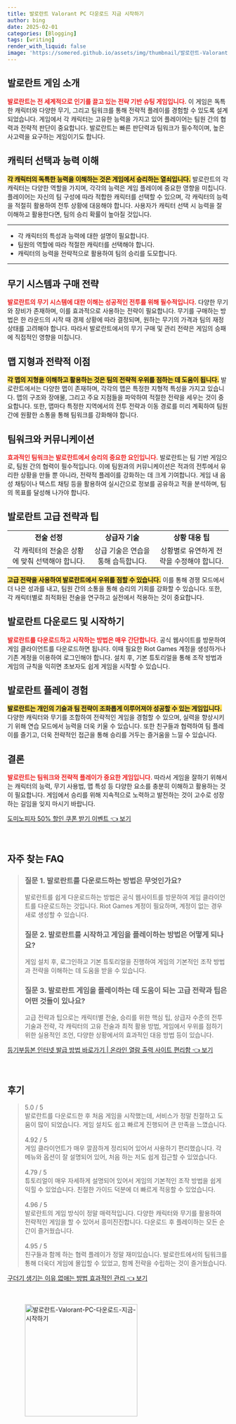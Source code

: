 ```yaml
---
title: 발로란트 Valorant PC 다운로드 지금 시작하기
author: bing
date: 2025-02-01
categories: [Blogging]
tags: [writing]
render_with_liquid: false
image: 'https://somered.github.io/assets/img/thumbnail/발로란트-Valorant-PC-다운로드-지금-시작하기.webp'
---
```



<h2 id='발로란트_게임_소개'>발로란트 게임 소개</h2>

<p><b><span style="color: #ee2323;">발로란트는 전 세계적으로 인기를 끌고 있는 전략 기반 슈팅 게임입니다.</span></b> 이 게임은 독특한 캐릭터와 다양한 무기, 그리고 팀워크를 통해 전략적 플레이를 경험할 수 있도록 설계되었습니다. 게임에서 각 캐릭터는 고유한 능력을 가지고 있어 플레이어는 팀원 간의 협력과 전략적 판단이 중요합니다. 발로란트는 빠른 판단력과 팀워크가 필수적이며, 높은 사고력을 요구하는 게임이기도 합니다.</p>

<h2 id='캐릭터_선택과_능력_이해'>캐릭터 선택과 능력 이해</h2>

<p><b><span style="background-color: #ffe066;">각 캐릭터의 독특한 능력을 이해하는 것은 게임에서 승리하는 열쇠입니다.</span></b> 발로란트의 각 캐릭터는 다양한 역할을 가지며, 각각의 능력은 게임 플레이에 중요한 영향을 미칩니다. 플레이어는 자신의 팀 구성에 따라 적합한 캐릭터를 선택할 수 있으며, 각 캐릭터의 능력을 적절히 활용하여 전투 상황에 대응해야 합니다. 사용자가 캐릭터 선택 시 능력을 잘 이해하고 활용한다면, 팀의 승리 확률이 높아질 것입니다.</p>

<hr />

<ul>
    <li>각 캐릭터의 특성과 능력에 대한 설명이 필요합니다.</li>
    <li>팀원의 역할에 따라 적절한 캐릭터를 선택해야 합니다.</li>
    <li>캐릭터의 능력을 전략적으로 활용하여 팀의 승리를 도모합니다.</li>
</ul>

<hr />

<h2 id='무기_시스템과_구매_전략'>무기 시스템과 구매 전략</h2>

<p><b><span style="color: #ee2323;">발로란트의 무기 시스템에 대한 이해는 성공적인 전투를 위해 필수적입니다.</span></b> 다양한 무기와 장비가 존재하며, 이를 효과적으로 사용하는 전략이 필요합니다. 무기를 구매하는 방법은 한 라운드의 시작 때 경제 상황에 따라 결정되며, 원하는 무기의 가격과 팀의 재정 상태를 고려해야 합니다. 따라서 발로란트에서의 무기 구매 및 관리 전략은 게임의 승패에 직접적인 영향을 미칩니다.</p>

<h2 id='맵_지형과_전략적_이점'>맵 지형과 전략적 이점</h2>

<p><b><span style="background-color: #ffe066;">각 맵의 지형을 이해하고 활용하는 것은 팀의 전략적 우위를 점하는 데 도움이 됩니다.</span></b> 발로란트에서는 다양한 맵이 존재하며, 각각의 맵은 특정한 지형적 특성을 가지고 있습니다. 맵의 구조와 장애물, 그리고 주요 지점들을 파악하여 적절한 전략을 세우는 것이 중요합니다. 또한, 맵마다 특정한 지역에서의 전투 전략과 이동 경로를 미리 계획하여 팀원 간에 원활한 소통을 통해 팀워크를 강화해야 합니다.</p>

<h2 id='팀워크와_커뮤니케이션'>팀워크와 커뮤니케이션</h2>

<p><b><span style="color: #ee2323;">효과적인 팀워크는 발로란트에서 승리의 중요한 요인입니다.</span></b> 발로란트는 팀 기반 게임으로, 팀원 간의 협력이 필수적입니다. 이에 팀원과의 커뮤니케이션은 적과의 전투에서 유리한 상황을 만들 뿐 아니라, 전략적 플레이를 강화하는 데 크게 기여합니다. 게임 내 음성 채팅이나 텍스트 채팅 등을 활용하여 실시간으로 정보를 공유하고 적을 분석하며, 팀의 목표를 달성해 나가야 합니다.</p>

<h2 id='발로란트_고급_전략과_팁'>발로란트 고급 전략과 팁</h2>

<table>
    <tr>
        <td style="text-align: center; height: 17px;"><b>전술 선정</b></td>
        <td style="text-align: center; height: 17px;"><b>상급자 기술</b></td>
        <td style="text-align: center; height: 17px;"><b>상황 대응 팁</b></td>
    </tr>
    <tr>
        <td style="text-align: center; height: 17px;">각 캐릭터의 전술은 상황에 맞춰 선택해야 합니다.</td>
        <td style="text-align: center; height: 17px;">상급 기술은 연습을 통해 습득합니다.</td>
        <td style="text-align: center; height: 17px;">상황별로 유연하게 전략을 수정해야 합니다.</td>
    </tr>
</table>

<p><b><span style="background-color: #ffe066;">고급 전략을 사용하여 발로란트에서 우위를 점할 수 있습니다.</span></b> 이를 통해 경쟁 모드에서 더 나은 성과를 내고, 팀원 간의 소통을 통해 승리의 기회를 강화할 수 있습니다. 또한, 각 캐릭터별로 최적화된 전술을 연구하고 실전에서 적용하는 것이 중요합니다.</p>

<h2 id='자주_묻는_질문'>발로란트 다운로드 및 시작하기</h2>

<p><b><span style="color: #ee2323;">발로란트를 다운로드하고 시작하는 방법은 매우 간단합니다.</span></b> 공식 웹사이트를 방문하여 게임 클라이언트를 다운로드하면 됩니다. 이때 필요한 Riot Games 계정을 생성하거나 기존 계정을 이용하여 로그인해야 합니다. 설치 후, 기본 튜토리얼을 통해 조작 방법과 게임의 규칙을 익히면 초보자도 쉽게 게임을 시작할 수 있습니다.</p>

<h2 id='발로란트_플레이_경험'>발로란트 플레이 경험</h2>

<p><b><span style="background-color: #ffe066;">발로란트는 개인의 기술과 팀 전략이 조화롭게 이루어져야 성공할 수 있는 게임입니다.</span></b> 다양한 캐릭터와 무기를 조합하여 전략적인 게임을 경험할 수 있으며, 실력을 향상시키기 위해 연습 모드에서 능력을 더욱 키울 수 있습니다. 또한 친구들과 협력하여 팀 플레이를 즐기고, 더욱 전략적인 접근을 통해 승리를 거두는 즐거움을 느낄 수 있습니다.</p>

<h2 id='결론'>결론</h2>

<p><b><span style="color: #ee2323;">발로란트는 팀워크와 전략적 플레이가 중요한 게임입니다.</span></b> 따라서 게임을 잘하기 위해서는 캐릭터의 능력, 무기 사용법, 맵 특성 등 다양한 요소를 충분히 이해하고 활용하는 것이 필요합니다. 게임에서 승리를 위해 지속적으로 노력하고 발전하는 것이 고수로 성장하는 길임을 잊지 마시기 바랍니다.</p>


<p><a class="click-button" title="도미노피자 50% 할인 쿠폰 받기 이벤트" href="https://somered.github.io/posts/%EB%8F%84%EB%AF%B8%EB%85%B8%ED%94%BC%EC%9E%90-50-%ED%95%A0%EC%9D%B8-%EC%BF%A0%ED%8F%B0-%EB%B0%9B%EA%B8%B0-%EC%9D%B4%EB%B2%A4%ED%8A%B8/" rel="dofollow">도미노피자 50% 할인 쿠폰 받기 이벤트 👈 보기</a></p><br>
<h2 id='자주_찾는_FAQ'>자주 찾는 FAQ</h2>
<div itemscope="" itemtype="https://schema.org/FAQPage"> 
<blockquote> 
<div itemscope="" itemprop="mainEntity" itemtype="https://schema.org/Question"> 
<h3 itemprop="name">질문 1. 발로란트를 다운로드하는 방법은 무엇인가요?</h3> 
<div itemscope="" itemprop="acceptedAnswer" itemtype="https://schema.org/Answer"> 
<span itemprop="text"> 
<p>발로란트를 쉽게 다운로드하는 방법은 공식 웹사이트를 방문하여 게임 클라이언트를 다운로드하는 것입니다. Riot Games 계정이 필요하며, 계정이 없는 경우 새로 생성할 수 있습니다.</p> 
</span> 
</div> 
</div> 
<div itemscope="" itemprop="mainEntity" itemtype="https://schema.org/Question"> 
<h3 itemprop="name">질문 2. 발로란트를 시작하고 게임을 플레이하는 방법은 어떻게 되나요?</h3> 
<div itemscope="" itemprop="acceptedAnswer" itemtype="https://schema.org/Answer"> 
<span itemprop="text"> 
<p>게임 설치 후, 로그인하고 기본 튜토리얼을 진행하여 게임의 기본적인 조작 방법과 전략을 이해하는 데 도움을 받을 수 있습니다.</p> 
</span> 
</div> 
</div> 
<div itemscope="" itemprop="mainEntity" itemtype="https://schema.org/Question"> 
<h3 itemprop="name">질문 3. 발로란트 게임을 플레이하는 데 도움이 되는 고급 전략과 팁은 어떤 것들이 있나요?</h3> 
<div itemscope="" itemprop="acceptedAnswer" itemtype="https://schema.org/Answer"> 
<span itemprop="text"> 
<p>고급 전략과 팁으로는 캐릭터별 전술, 승리를 위한 핵심 팁, 상급자 수준의 전투 기술과 전략, 각 캐릭터의 고유 전술과 최적 활용 방법, 게임에서 우위를 점하기 위한 실용적인 조언, 다양한 상황에서의 효과적인 대응 방법 등이 있습니다.</p> 
</span> 
</div> 
</div> 
</blockquote> 
</div>
<p><a class="click-button" title="등기부등본 인터넷 발급 방법 바로가기 | 온라인 열람 출력 사이트 편리함" href="https://somered.github.io/posts/%EB%93%B1%EA%B8%B0%EB%B6%80%EB%93%B1%EB%B3%B8-%EC%9D%B8%ED%84%B0%EB%84%B7-%EB%B0%9C%EA%B8%89-%EB%B0%A9%EB%B2%95-%EB%B0%94%EB%A1%9C%EA%B0%80%EA%B8%B0-%EC%98%A8%EB%9D%BC%EC%9D%B8-%EC%97%B4%EB%9E%8C-%EC%B6%9C%EB%A0%A5-%EC%82%AC%EC%9D%B4%ED%8A%B8-%ED%8E%B8%EB%A6%AC%ED%95%A8/" rel="dofollow">등기부등본 인터넷 발급 방법 바로가기 | 온라인 열람 출력 사이트 편리함 👈 보기</a></p><br>
<h2 id='후기'>후기</h2>
<div itemscope itemtype="https://schema.org/Product">
  <blockquote>
  <div itemprop="review" itemscope itemtype="https://schema.org/Review">
      <div itemprop="reviewRating" itemscope itemtype="https://schema.org/Rating"> <span itemprop="ratingValue">5.0</span> / <span itemprop="bestRating">5</span> </div>
      <span itemprop="reviewBody">발로란트를 다운로드한 후 처음 게임을 시작했는데, 서비스가 정말 친절하고 도움이 많이 되었습니다. 게임 설치도 쉽고 빠르게 진행되어 큰 만족을 느꼈습니다.</span>
  </div>
  <br>
  <div itemprop="review" itemscope itemtype="https://schema.org/Review">
      <div itemprop="reviewRating" itemscope itemtype="https://schema.org/Rating"> <span itemprop="ratingValue">4.92</span> / <span itemprop="bestRating">5</span> </div>
      <span itemprop="reviewBody">게임 클라이언트가 매우 깔끔하게 정리되어 있어서 사용하기 편리했습니다. 각 메뉴와 옵션이 잘 설명되어 있어, 처음 하는 저도 쉽게 접근할 수 있었습니다.</span>
  </div>
  <br>
  <div itemprop="review" itemscope itemtype="https://schema.org/Review">
      <div itemprop="reviewRating" itemscope itemtype="https://schema.org/Rating"> <span itemprop="ratingValue">4.79</span> / <span itemprop="bestRating">5</span> </div>
      <span itemprop="reviewBody">튜토리얼이 매우 자세하게 설명되어 있어서 게임의 기본적인 조작 방법을 쉽게 익힐 수 있었습니다. 친절한 가이드 덕분에 더 빠르게 적응할 수 있었습니다.</span>
  </div>
  <br>
  <div itemprop="review" itemscope itemtype="https://schema.org/Review">
      <div itemprop="reviewRating" itemscope itemtype="https://schema.org/Rating"> <span itemprop="ratingValue">4.96</span> / <span itemprop="bestRating">5</span> </div>
      <span itemprop="reviewBody">발로란트의 게임 방식이 정말 매력적입니다. 다양한 캐릭터와 무기를 활용하여 전략적인 게임을 할 수 있어서 흥미진진합니다. 다운로드 후 플레이하는 모든 순간이 즐거웠습니다.</span>
  </div>
  <br>
  <div itemprop="review" itemscope itemtype="https://schema.org/Review">
      <div itemprop="reviewRating" itemscope itemtype="https://schema.org/Rating"> <span itemprop="ratingValue">4.95</span> / <span itemprop="bestRating">5</span> </div>
      <span itemprop="reviewBody">친구들과 함께 하는 협력 플레이가 정말 재미있습니다. 발로란트에서의 팀워크를 통해 더욱더 게임에 몰입할 수 있었고, 함께 전략을 수립하는 것이 즐거웠습니다.</span>
  </div>
  </blockquote>
</div>
<p><a class="click-button" title="구더기 생기는 이유 없애는 방법 효과적인 관리" href="https://somered.github.io/posts/%EA%B5%AC%EB%8D%94%EA%B8%B0-%EC%83%9D%EA%B8%B0%EB%8A%94-%EC%9D%B4%EC%9C%A0-%EC%97%86%EC%95%A0%EB%8A%94-%EB%B0%A9%EB%B2%95-%ED%9A%A8%EA%B3%BC%EC%A0%81%EC%9D%B8-%EA%B4%80%EB%A6%AC/" rel="dofollow">구더기 생기는 이유 없애는 방법 효과적인 관리 👈 보기</a></p><br>
<figure class="image"><img src="https://somered.github.io/assets/img/thumbnail/발로란트-Valorant-PC-다운로드-지금-시작하기.webp" alt="발로란트-Valorant-PC-다운로드-지금-시작하기" width="256" height="256"></figure>